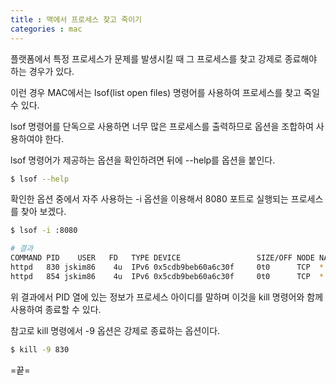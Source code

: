 ```yaml
---
title : 맥에서 프로세스 찾고 죽이기
categories : mac
---
```


플랫폼에서 특정 프로세스가 문제를 발생시킬 때 그 프로세스를 찾고 강제로 종료해야 하는 경우가 있다. 

이런 경우 MAC에서는 lsof(list open files) 명령어를 사용하여 프로세스를 찾고 죽일 수 있다. 

lsof 명령어를 단독으로 사용하면 너무 많은 프로세스를 출력하므로 옵션을 조합하여 사용하여야 한다.

lsof 명령어가 제공하는 옵션을 확인하려면 뒤에 --help를 옵션을 붙인다. 

```bash
$ lsof --help
```

확인한 옵션 중에서 자주 사용하는 -i 옵션을 이용해서 8080 포트로 실행되는 프로세스를 찾아 보겠다. 

```bash
$ lsof -i :8080

# 결과
COMMAND PID    USER   FD   TYPE DEVICE                 SIZE/OFF NODE NAME
httpd   830 jskim86    4u  IPv6 0x5cdb9beb60a6c30f     0t0      TCP  *:http-alt (LISTEN)
httpd   854 jskim86    4u  IPv6 0x5cdb9beb60a6c30f     0t0      TCP  *:http-alt (LISTEN)
```

위 결과에서 PID 열에 있는 정보가 프로세스 아이디를 말하며 이것을 kill 명령어와 함께 사용하여 종료할 수 있다.

참고로 kill 명령에서 -9 옵션은 강제로 종료하는 옵션이다.

```bash
$ kill -9 830
```

=끝=





























